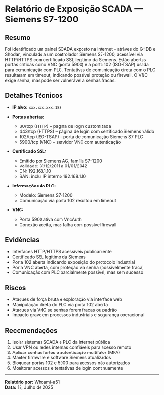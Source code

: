 # Relatório de Exposição SCADA — Siemens S7-1200

## Resumo

Foi identificado um painel SCADA exposto na internet - atráves do GHDB e Shodan, vinculado a um controlador Siemens S7-1200, acessível via HTTP/HTTPS com certificado SSL legítimo da Siemens. Estão abertas portas críticas como VNC (porta 5900) e a porta 102 (ISO-TSAP) usada para comunicação com PLC. Tentativas de comunicação direta com o PLC resultaram em timeout, indicando possível proteção ou firewall. O VNC exige senha, mas pode ser vulnerável a senhas fracas.

## Detalhes Técnicos

- **IP alvo:** `xxx.xxx.xxx.188`
- **Portas abertas:**
  - 80/tcp (HTTP) – página de login customizada
  - 443/tcp (HTTPS) – página de login com certificado Siemens válido
  - 102/tcp (ISO-TSAP) – porta de comunicação Siemens S7 PLC
  - 5900/tcp (VNC) – servidor VNC com autenticação

- **Certificado SSL:**
  - Emitido por Siemens AG, família S7-1200
  - Validade: 31/12/2011 a 01/01/2042
  - CN: 192.168.1.10
  - SAN: inclui IP interno 192.168.1.10

- **Informações do PLC:**
  - Modelo: Siemens S7-1200
  - Comunicação via porta 102 resultou em timeout

- **VNC:**
  - Porta 5900 ativa com VncAuth 
  - Conexão aceita, mas falha com possível firewall

## Evidências

- Interfaces HTTP/HTTPS acessíveis publicamente
- Certificado SSL legítimo da Siemens
- Porta 102 aberta indicando exposição do protocolo industrial
- Porta VNC aberta, com proteção via senha (possivelmente fraca)
- Comunicação com PLC parcialmente possível, mas sem sucesso

## Riscos

- Ataques de força bruta e exploração via interface web
- Manipulação direta do PLC via porta 102 aberta
- Ataques via VNC se senhas forem fracas ou padrão
- Impacto grave em processos industriais e segurança operacional

## Recomendações

1. Isolar sistemas SCADA e PLC da internet pública
2. Usar VPN ou redes internas confiáveis para acesso remoto
3. Aplicar senhas fortes e autenticação multifator (MFA)
4. Manter firmware e software Siemens atualizados
5. Bloquear portas 102 e 5900 para acessos não autorizados
6. Monitorar acessos e tentativas de login continuamente

---

**Relatório por:** Whoami-a51  
**Data:** 18, Julho de 2025

